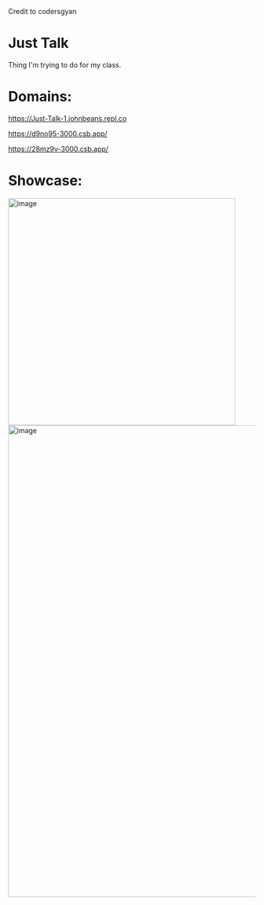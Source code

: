 Credit to codersgyan

# Just Talk



Thing I'm trying to do for my class.

# Domains:

https://Just-Talk-1.johnbeans.repl.co

https://d9no95-3000.csb.app/

https://28mz9v-3000.csb.app/

# Showcase:

<img width="462" alt="image" src="https://user-images.githubusercontent.com/119009502/229313338-ed83e436-3c1a-4e9d-9a38-017f6c6d3c65.png">

<img width="960" alt="image" src="https://user-images.githubusercontent.com/119009502/229323641-bc45f48a-c841-470b-a2b6-87b21dec6064.png">
